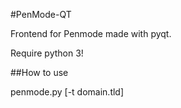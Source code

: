 #PenMode-QT

Frontend for Penmode made with pyqt.  

Require python 3!

##How to use

penmode.py [-t domain.tld]

